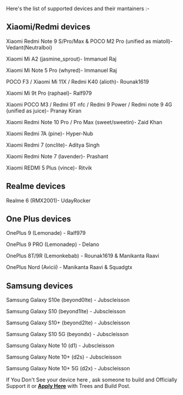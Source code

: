 Here's the list of supported devices and their mantainers :-

Xiaomi/Redmi devices                                                                              
-----------------------------------                                                                                     
Xiaomi Redmi Note 9 S/Pro/Max & POCO M2 Pro (unified as miatoll)- Vedant(Neutralboi)

Xiaomi Mi A2 (jasmine_sprout)- Immanuel Raj                                                                                                       

Xiaomi Mi Note 5 Pro (whyred)- Immanuel Raj                                                                                                

POCO F3 / Xiaomi Mi 11X / Redmi K40  (alioth)- Rounak1619

Xiaomi Mi 9t Pro (raphael)- Ralf979                                                                                                        

Xiaomi POCO M3 / Redmi 9T nfc / Redmi 9 Power / Redmi note 9 4G (unified as juice)- Pranay Kiran                                           

Xiaomi Redmi Note 10 Pro / Pro Max (sweet/sweetin)- Zaid Khan                                                                               

Xiaomi Redmi 7A (pine)- Hyper-Nub

Xiaomi Redmi 7 (onclite)- Aditya Singh

Xiaomi Redmi Note 7 (lavender)- Prashant

Xiaomi REDMI 5 Plus (vince)- Ritvik

Realme devices
------------------------------------------
Realme 6 (RMX2001)- UdayRocker    

One Plus devices
------------------------------------------
OnePlus 9 (Lemonade) - Ralf979

OnePlus 9 PRO (Lemonadep) - Delano

OnePlus 8T/9R (Lemonkebab) - Rounak1619 & Manikanta Raavi 

OnePlus Nord (Avicii) - Manikanta Raavi & Squadgtx

Samsung devices
------------------------------------------
Samsung Galaxy S10e (beyond0lte) - Jubscleisson

Samsung Galaxy S10 (beyond1lte) - Jubscleisson

Samsung Galaxy S10+ (beyond2lte) - Jubscleisson

Samsung Galaxy S10 5G (beyondx) - Jubscleisson

Samsung Galaxy Note 10 (d1) - Jubscleisson

Samsung Galaxy Note 10+ (d2s) - Jubscleisson

Samsung Galaxy Note 10+ 5G (d2x) - Jubscleisson

If You Don't See your device here , ask someone to build and Officially Support it or [**Apply Here**](https://t.me/heisinbug) with Trees and Build Post.
